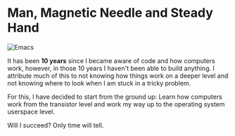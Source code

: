 # Man, Magnetic Needle and Steady Hand
![Emacs](https://imgs.xkcd.com/comics/real_programmers.png)

It has been **10 years** since I became aware of code and how computers work, however, in those 10 years I haven't been able to build anything. I attribute much of this to not knowing how things work on a deeper level and not knowing where to look when I am stuck in a tricky problem. 

For this, I have decided to start from the ground up: Learn how computers work from the transistor level and work my way up to the operating system userspace level.

Will I succeed? Only time will tell.